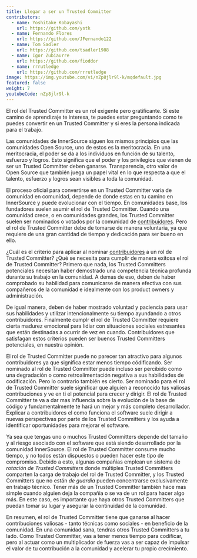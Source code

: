 ```yaml
---
title: Llegar a ser un Trusted Committer
contributors:
  - name: Yoshitake Kobayashi
    url: https://github.com/ystk
  - name: Fernando Flores
    url: https://github.com/JFernando122
  - name: Tom Sadler
    url: https://github.com/tsadler1988
  - name: Igor Zubiaurre
    url: https://github.com/fioddor
  - name: rrrutledge
    url: https://github.com/rrrutledge
image: https://img.youtube.com/vi/nZp8jlr9l-k/mqdefault.jpg
featured: false
weight: 7
youtubeCode: nZp8jlr9l-k
---
```

<div class="paragraph">
<p>El rol del Trusted Committer es un rol exigente pero gratificante.
Si este camino de aprendizaje te interesa, te puedes estar preguntando como te puedes convertir en un Trusted Committer y si eres la persona indicada para el trabajo.</p>
</div>
<div class="paragraph">
<p>Las comunidades de InnerSource siguen los mismos principios que las comunidades Open Source, uno de estos es la meritocracia.
En una meritocracia, el poder se da a los individuos en función de su talento, esfuerzo y logros.
Esto significa que el poder y los privilegios que vienen de ser un Trusted Committer deben ganarse.
Transparencia, otro valor de Open Source que también juega un papel vital en lo que respecta a que el talento, esfuerzo y logros sean visibles a toda la comunidad.</p>
</div>
<div class="paragraph">
<p>El proceso oficial para convertirse en un Trusted Committer varia de comunidad en comunidad,
depende de donde estas en tu camino en InnerSource y puede evolucionar con el tiempo.
En comunidades base, los fundadores suelen asumir el rol de Trusted Committer.
Cuando una comunidad crece, o en comunidades grandes, los Trusted Committer suelen ser nominados o votados por la comunidad de <a href="https://innersourcecommons.org/learn/learning-path/contributor">contribuidores</a>.
Pero el rol de Trusted Committer debe de tomarse de manera voluntaria, ya que requiere de una gran cantidad de tiempo y dedicación para ser bueno en ello.</p>
</div>
<div class="paragraph">
<p>¿Cuál es el criterio para aplicar al nominar <a href="https://innersourcecommons.org/learn/learning-path/contributor">contribuidores</a> a un rol de Trusted Committer?
¿Qué se necesita para cumplir de manera exitosa el rol de Trusted Committer?
Primero que nada, los Trusted Committers potenciales necesitan haber demostrado una competencia técnica profunda durante su trabajo en la comunidad.
A demas de eso, deben de haber comprobado su habilidad para comunicarse de manera efectiva con sus compañeros de la comunidad e idealmente con los product owners y administración.</p>
</div>
<div class="paragraph">
<p>De igual manera, deben de haber mostrado voluntad y paciencia para usar sus habilidades y utilizar intencionalmente su tiempo ayundando a otros contribuidores.
Finalmente cumplr el rol de Trusted Committer requiere cierta madurez emocional para lidiar con situaciones sociales estresantes
que están destinadas a ocurrir de vez en cuando.
Contribuidores que satisfagan estos criterios pueden ser buenos Trusted Committers potenciales, en nuestra opinión.</p>
</div>
<div class="paragraph">
<p>El rol de Trusted Committer puede no parecer tan atractivo para algunos contribuidores ya que significa estar menos tiempo códificando.
Ser nominado al rol de Trusted Committer puede incluso ser percibido como una degradación o como retroalimentación negativa a sus habilidades de codificación.
Pero lo contrario también es cierto.
Ser nominado para el rol de Trusted Committer suele significar que alguien a reconocido tus valiosas contribuciones y ve en ti el potencial para crecer y dirigir.
El rol de Trusted Committer te va a dar mas influencia sobre la evolución de la base de código y fundamentalmente te hará un mejor y más completo desarrollador.
Explicar a contribuidores el como funciona el software suele dirigir a nuevas perspectivas por parte de los Trusted Committers y los ayuda a identificar oportunidades para mejorar el software.</p>
</div>
<div class="paragraph">
<p>Ya sea que tengas uno o muchos Trusted Committers depende del tamaño y al riesgo asociado con el software que está siendo desarrollado por la comunidad InnerSource.
El rol de Trusted Committer consume mucho tiempo, y no todos están dispuestos o pueden hacer este tipo de compromiso.
Debido a esto, algunas compañias emplean un sistema de <em>rotación de Trusted Committers</em> donde múltiples Trusted Committers comparten la carga de trabajo del rol de Trusted Committer,
y los Trusted Committers que no están <em>de guardia</em> pueden concentrarse exclusivamente en trabajo técnico.
Tener más de un Trusted Committer también hace mas simple cuando alguien deja la compañia o se va de un rol para hacer algo más.
En este caso, es importante que haya otros Trusted Committers que puedan tomar su lugar y asegurar la continuidad de la comunidad.</p>
</div>
<div class="paragraph">
<p>En resumen, el rol de Trusted Committer tiene que ganarse al hacer contribuciones valiosas - tanto técnicas como sociales - en beneficio de la comunidad.
En una comunidad sana, tendras otros Trusted Committers a tu lado.
Como Trusted Committer, vas a tener menos tiempo para codificar, pero al actuar como un multiplicador de fuerza vas a ser capaz de impulsar el valor de tu contribución a la comunidad y acelerar tu propio crecimiento.</p>
</div>
<!--- This file autogenerated from https://github.com/InnerSourceCommons/InnerSourceLearningPath/blob/main/scripts -->